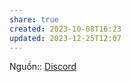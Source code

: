 ```yaml
---
share: true
created: 2023-10-08T16:23
updated: 2023-12-25T12:07
---
```


Nguồn:: [Discord](https://discord.com/channels/686053708261228577/1092880274850848859/1160365968611082361)
